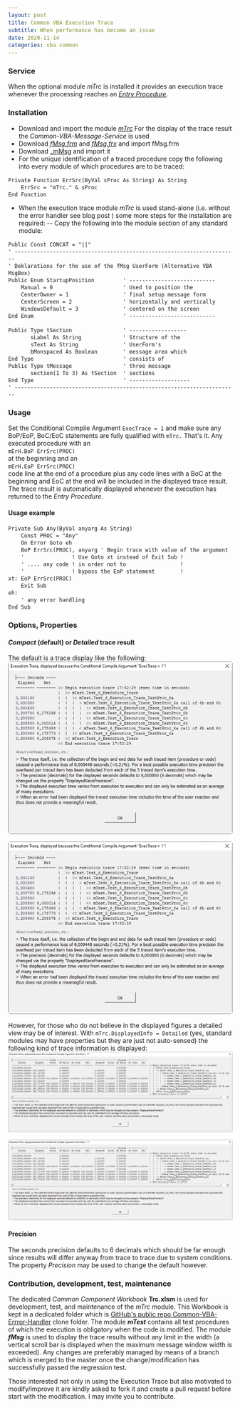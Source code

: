 ```yaml
---
layout: post
title: Common VBA Execution Trace
subtitle: When performance has become an issue
date: 2020-11-14
categories: vba common
---
```

<!--more-->

### Service
When the optional module _mTrc_ is installed it provides an execution trace whenever the processing reaches an [_Entry Procedure_](#the-entry-procedure).

### Installation
- Download and import the module  [_mTrc_][1]
For the display of the trace result the _Common-VBA-Message-Service_ is used
- Download [_fMsg.frm_][2] and [_fMsg.frx_][3] and import fMsg.frm
- Download [_mMsg][4] and import it
- For the unique identification of a traced procedure copy the following into every module of which procedures are to be traced:
```vbscript
Private Function ErrSrc(ByVal sProc As String) As String
    ErrSrc = "mTrc." & sProc
End Function
```

- When the execution trace module _mTrc_ is used stand-alone (i.e. without the error handler see blog post []()) some more steps for the installation are required:
-- Copy the following into the module section of any standard module:
```vbscript
Public Const CONCAT = "||"
' ----------------------------------------------------------------------
' Deklarations for the use of the fMsg UserForm (Alternative VBA MsgBox)
Public Enum StartupPosition         ' ---------------------------
    Manual = 0                      ' Used to position the
    CenterOwner = 1                 ' final setup message form
    CenterScreen = 2                ' horizontally and vertically
    WindowsDefault = 3              ' centered on the screen
End Enum                            ' ---------------------------

Public Type tSection                ' ------------------
       sLabel As String             ' Structure of the
       sText As String              ' UserForm's
       bMonspaced As Boolean        ' message area which
End Type                            ' consists of
Public Type tMessage                ' three message
       section(1 To 3) As tSection  ' sections
End Type                            ' -------------------
' ----------------------------------------------------------------------
```

### Usage
Set the Conditional Compile Argument `ExecTrace = 1` and make sure any BoP/EoP, BoC/EoC statements are fully qualified with `mTrc.` That's it. Any executed procedure with an<br> `mErH.BoP ErrSrc(PROC)`<br>at the beginning and an<br> `mErH.EoP ErrSrc(PROC)` <br>code line at the end of a procedure plus any code lines with a BoC at the beginning and EoC at the end will be included in the displayed trace result. The trace result is automatically displayed whenever the execution has returned to the _Entry Procedure_.
#### Usage example
```vbscript
Private Sub Any(ByVal anyarg As String)
    Const PROC = "Any"
    On Error Goto eh
    BoP ErrSrc(PROC), anyarg ' Begin trace with value of the argument
    '               ! Use Goto xt instead of Exit Sub !
    ' .... any code ! in order not to                 !
    '               ! bypass the EoP statement        !
xt: EoP ErrSrc(PROC)
    Exit Sub
eh:
    ' any error handling
End Sub
```

### Options, Properties
#### _Compact_ (default) or _Detailed_ trace result
The default is a trace display like the following:
![](../Assets/ExecutionTrace.png)

![](/Assets/ExecutionTrace.png)<br>

However, for those who do not believe in the displayed figures a detailed view may be of interest. With `mTrc.DisplayedInfo = Detailed` (yes, standard modules may have properties but they are just not auto-sensed) the following kind of trace information is displayed:
![](../Assets/ExecutionTraceDetailed.png)

![](/Assets/ExecutionTraceDetailed.png)<br>

#### Precision
The seconds precision defaults to 6 decimals which should be far enough since results will differ anyway from trace to trace due to system conditions. The property _Precision_ may be used to change the default however.

### Contribution, development, test, maintenance
The dedicated _Common Component Workbook_ **Trc.xlsm** is used for development, test, and maintenance of the _mTrc_ module. This Workbook is kept in a dedicated folder which is [GitHub's public repo Common-VBA-Errror-Handler][5] clone folder. The module **_mTest_** contains all test procedures of which the execution is obligatory when the code is modified. The module **_fMsg_** is used to display the trace results without any limit in the width (a vertical scroll bar is displayed when the maximum message window width is exceeded). Any changes are preferably managed by means of a branch which is merged to the master once the change/modification has successfully passed the regression test.

Those interested not only in using the Execution Trace but also motivated to modify/improve it are kindly asked to fork it and create a pull request before start with the modification. I may invite you to contribute.


[1]:https://gitcdn.link/repo/warbe-maker/Common-VBA-Execution-Trace-Service/master/source/mTrc.bas
[2]:https://gitcdn.link/repo/warbe-maker/Common-VBA-Execution-Trace-Service/master/source/fMsg.frm
[3]:https://gitcdn.link/repo/warbe-maker/Common-VBA-Execution-Trace-Service/master/source/fMsg.frx
[4]:https://gitcdn.link/repo/warbe-maker/Common-VBA-Execution-Trace-Service/master/source/mMsg.bas
[5]:https://github.com/warbe-maker/Common-VBA-Error-Handler